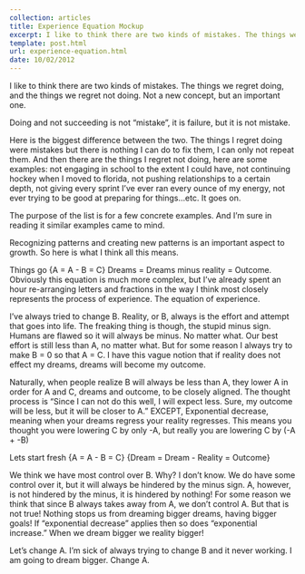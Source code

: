 ```yaml
---
collection: articles
title: Experience Equation Mockup
excerpt: I like to think there are two kinds of mistakes. The things we regret doing, and the things we regret not doing. Not a new concept, but an important one.
template: post.html
url: experience-equation.html
date: 10/02/2012
---
```

I like to think there are two kinds of mistakes. The things we regret doing, and the things we regret not doing. Not a new concept, but an important one.

Doing and not succeeding is not “mistake”, it is failure, but it is not mistake.

Here is the biggest difference between the two. The things I regret doing were mistakes but there is nothing I can do to fix them, I can only not repeat them. And then there are the things I regret not doing, here are some examples: not engaging in school to the extent I could have, not continuing hockey when I moved to florida, not pushing relationships to a certain depth, not giving every sprint I’ve ever ran every ounce of my energy, not ever trying to be good at preparing for things…etc. It goes on.

The purpose of the list is for a few concrete examples. And I’m sure in reading it similar examples came to mind.

Recognizing patterns and creating new patterns is an important aspect to growth. So here is what I think all this means.

Things go {A = A - B = C} Dreams = Dreams minus reality = Outcome. Obviously this equation is much more complex, but I’ve already spent an hour re-arranging letters and fractions in the way I think most closely represents the process of experience. The equation of experience.

I’ve always tried to change B. Reality, or B, always is the effort and attempt that goes into life. The freaking thing is though, the stupid minus sign. Humans are flawed so it will always be minus. No matter what. Our best effort is still less than A, no matter what. But for some reason I always try to make B = 0 so that A = C. I have this vague notion that if reality does not effect my dreams, dreams will become my outcome.

Naturally, when people realize B will always be less than A, they lower A in order for A and C, dreams and outcome, to be closely aligned. The thought process is “Since I can not do this well, I will expect less. Sure, my outcome will be less, but it will be closer to A.” EXCEPT, Exponential decrease, meaning when your dreams regress your reality regresses. This means you thought you were lowering C by only -A, but really you are lowering C by (-A + -B)

Lets start fresh {A = A - B = C} {Dream = Dream - Reality = Outcome}

We think we have most control over B. Why? I don’t know. We do have some control over it, but it will always be hindered by the minus sign. A, however, is not hindered by the minus, it is hindered by nothing! For some reason we think that since B always takes away from A, we don’t control A. But that is not true! Nothing stops us from dreaming bigger dreams, having bigger goals! If “exponential decrease” applies then so does “exponential increase.” When we dream bigger we reality bigger!

Let’s change A. I’m sick of always trying to change B and it never working. I am going to dream bigger. Change A.
